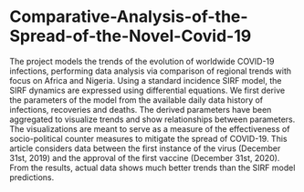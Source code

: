 # Comparative-Analysis-of-the-Spread-of-the-Novel-Covid-19

The project models the trends of the evolution of worldwide COVID-19 infections, performing data analysis via comparison of regional trends with focus on Africa and Nigeria. Using a standard incidence SIRF model, the SIRF dynamics are expressed using differential equations. We first derive the parameters of the model from the available daily data history of infections, recoveries and deaths. The derived parameters have been aggregated to visualize trends and show relationships between parameters. The visualizations are meant to serve as a measure of the effectiveness of socio-political counter measures to mitigate the spread of COVID-19. This article considers data between the first instance of the virus (December 31st, 2019) and the approval of the first vaccine (December 31st, 2020). From the results, actual data shows much better trends than the SIRF model predictions.
